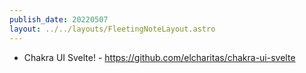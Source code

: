 ```yaml
---
publish_date: 20220507    
layout: ../../layouts/FleetingNoteLayout.astro
---
```

- Chakra UI Svelte! - https://github.com/elcharitas/chakra-ui-svelte
